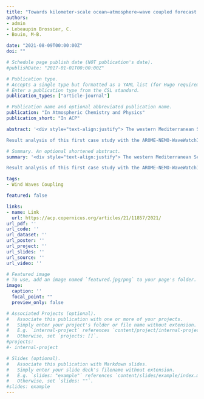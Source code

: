```yaml
---
title: "Towards kilometer-scale ocean–atmosphere–wave coupled forecast: a case study on a Mediterranean heavy precipitation event"
authors:
- admin
- Lebeaupin Brossier, C.
- Bouin, M-B.

date: "2021-08-09T00:00:00Z"
doi: ""

# Schedule page publish date (NOT publication's date).
#publishDate: "2017-01-01T00:00:00Z"

# Publication type.
# Accepts a single type but formatted as a YAML list (for Hugo requirements).
# Enter a publication type from the CSL standard.
publication_types: ["article-journal"]

# Publication name and optional abbreviated publication name.
publication: "In Atmospheric Chemistry and Physics"
publication_short: "In ACP"

abstract: '<div style="text-align:justify"> The western Mediterranean Sea area is frequently affected in autumn by heavy precipitation events (HPEs). These severe meteorological episodes, characterized by strong offshore low-level winds and heavy rain in a short period of time, can lead to severe flooding and wave-submersion events. This study aims to progress towards an integrated short-range forecast system via coupled modeling for a better representation of the processes at the air–sea interface. In order to identify and quantify the coupling impacts, coupled ocean–atmosphere–wave simulations were performed for a HPE that occurred between 12 and 14 October 2016 in the south of France. The experiment using the coupled AROME-NEMO-WaveWatchIII system was notably compared to atmosphere-only, coupled atmosphere–wave and ocean–atmosphere simulations. The results showed that the HPE fine-scale forecast is sensitive to both couplings: the interactive coupling with the ocean leads to significant changes in the heat and moisture supply of the HPE that intensify the convective systems, while coupling with a wave model mainly leads to changes in the low-level dynamics, affecting the location of the convergence that triggers convection over the sea.

Result analysis of this first case study with the AROME-NEMO-WaveWatchIII system does not clearly show major changes in the forecasts with coupling and highlights some attention points to follow (ocean initialization notably). Nonetheless, it illustrates the higher realism and potential benefits of kilometer-scale coupled numerical weather prediction systems, in particular in the case of severe weather events over the sea and/or in coastal areas, and shows their affordability to confidently progress towards operational coupled forecasts. </div>'

# Summary. An optional shortened abstract.
summary: '<div style="text-align:justify"> The western Mediterranean Sea area is frequently affected in autumn by heavy precipitation events (HPEs). These severe meteorological episodes, characterized by strong offshore low-level winds and heavy rain in a short period of time, can lead to severe flooding and wave-submersion events. This study aims to progress towards an integrated short-range forecast system via coupled modeling for a better representation of the processes at the air–sea interface. In order to identify and quantify the coupling impacts, coupled ocean–atmosphere–wave simulations were performed for a HPE that occurred between 12 and 14 October 2016 in the south of France. The experiment using the coupled AROME-NEMO-WaveWatchIII system was notably compared to atmosphere-only, coupled atmosphere–wave and ocean–atmosphere simulations. The results showed that the HPE fine-scale forecast is sensitive to both couplings: the interactive coupling with the ocean leads to significant changes in the heat and moisture supply of the HPE that intensify the convective systems, while coupling with a wave model mainly leads to changes in the low-level dynamics, affecting the location of the convergence that triggers convection over the sea.

Result analysis of this first case study with the AROME-NEMO-WaveWatchIII system does not clearly show major changes in the forecasts with coupling and highlights some attention points to follow (ocean initialization notably). Nonetheless, it illustrates the higher realism and potential benefits of kilometer-scale coupled numerical weather prediction systems, in particular in the case of severe weather events over the sea and/or in coastal areas, and shows their affordability to confidently progress towards operational coupled forecasts. </div>'

tags:
- Wind Waves Coupling

featured: false

links:
- name: Link
  url: https://acp.copernicus.org/articles/21/11857/2021/
url_pdf: ''
url_code: ''
url_dataset: ''
url_poster: ''
url_project: ''
url_slides: ''
url_source: ''
url_video: ''

# Featured image
# To use, add an image named `featured.jpg/png` to your page's folder. 
image:
  caption: ''
  focal_point: ""
  preview_only: false

# Associated Projects (optional).
#   Associate this publication with one or more of your projects.
#   Simply enter your project's folder or file name without extension.
#   E.g. `internal-project` references `content/project/internal-project/index.md`.
#   Otherwise, set `projects: []`.
#projects:
#- internal-project

# Slides (optional).
#   Associate this publication with Markdown slides.
#   Simply enter your slide deck's filename without extension.
#   E.g. `slides: "example"` references `content/slides/example/index.md`.
#   Otherwise, set `slides: ""`.
#slides: example
---
```



<!--
This work is driven by the results in my [previous paper](/publication/conference-paper/) on LLMs.
{{% callout note %}}
Create your slides in Markdown - click the *Slides* button to check out the example.
{{% /callout %}}
Add the publication's **full text** or **supplementary notes** here. You can use rich formatting such as including [code, math, and images](https://docs.hugoblox.com/content/writing-markdown-latex/).
-->